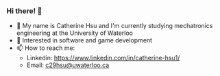 ### Hi there! 👋

- 🤖 My name is Catherine Hsu and I'm currently studying mechatronics engineering at the University of Waterloo
- 👀 Interested in software and game development
- 📫 How to reach me:
   - Linkedin: https://www.linkedin.com/in/catherine-hsu1/
   - Email: c29hsu@uwaterloo.ca 


